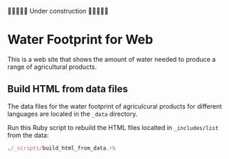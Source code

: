 🚧🚧🚧🚧🚧
Under construction
🚧🚧🚧🚧🚧


# Water Footprint for Web

This is a web site that shows the amount of water needed to produce a range of agricultural products.

## Build HTML from data files

The data files for the water footprint of agriculcural products for different languages are localed in the `_data` directory.

Run this Ruby script to rebuild the HTML files localted in `_includes/list` from the data:

```Ruby
./_scripts/build_html_from_data.rb
```